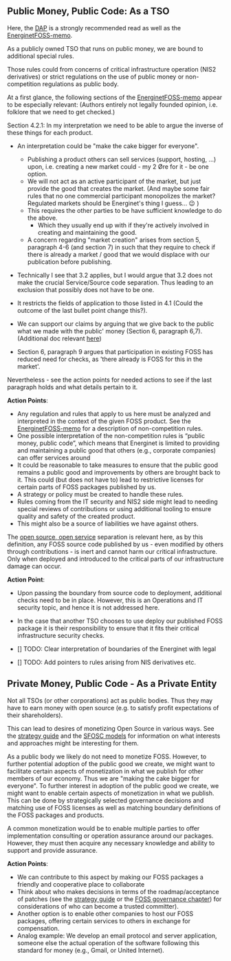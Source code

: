 ## Public Money, Public Code: As a TSO

Here, the [DAP](https://www.digitaliser.dk/resource/451301/artefact/retligeforholdvedopensource.pdf?artefact=true&PID=464845) is a strongly recommended read as well as the [EnerginetFOSS-memo](https://github.com/project-origin/origin-collaboration/blob/main/docs/additional_reading/legal_memo/legal_memo_README.md).

As a publicly owned TSO that runs on public money, we are bound to additional special rules.

Those rules could from concerns of critical infrastructure operation (NIS2 derivatives) or strict regulations on the use of public money or non-competition regulations as public body.     

At a first glance, the following sections of the [EnerginetFOSS-memo](https://github.com/project-origin/origin-collaboration/blob/main/docs/additional_reading/legal_memo/legal_memo_README.md) appear to be especially relevant:
(Authors entirely not legally founded opinion, i.e. folklore that we need to get checked.) 

Section 4.2.1: In my interpretation we need to be able to argue the inverse of these things for each product. 
- An interpretation could be "make the cake bigger for everyone". 
  - Publishing a product others can sell services (support, hosting, ...) upon, i.e. creating a new market could - my 2 Øre for it - be one option.
  - We will not act as an active participant of the market, but just provide the good that creates the market. (And maybe some fair rules that no one commercial participant monopolizes the market? Regulated markets should be Energinet's thing I guess... :wink: )  
  - This requires the other parties to be have sufficient knowledge to do the above. 
    - Which they usually end up with if they're actively involved in creating and maintaining the good.
  - A concern regarding "market creation" arises from section 5, paragraph 4-6 (and section 7) in such that they require to check if there is already a market / good that we would displace with our publication before publishing.

- Technically I see that 3.2 applies, but I would argue that 3.2 does not make the crucial Service/Source code separation. Thus leading to an exclusion that possibly does not have to be one.  
- It restricts the fields of application to those listed in 4.1 (Could the outcome of the last bullet point change this?). 

- We can support our claims by arguing that we give back to the public what we made with the public' money (Section 6, paragraph 6,7). (Additional doc relevant [here](https://www.digitaliser.dk/resource/2212763/artefact/OpenSource-softwareidetoffentlige.pdf?artefact=true&PID=2212766))
- Section 6, paragraph 9 argues that participation in existing FOSS has reduced need for checks, as 'there already is FOSS for this in the market'.

Nevertheless - see the action points for needed actions to see if the last paragraph holds and what details pertain to it.


**Action Points**:

- Any regulation and rules that apply to us here must be analyzed and interpreted in the context of the given FOSS product. See the [EnerginetFOSS-memo](https://github.com/project-origin/origin-collaboration/blob/main/docs/additional_reading/legal_memo/legal_memo_README.md) for a description of non-competition rules.
- One possible interpretation of the non-competition rules is “public money, public code”, which means that Energinet is limited to providing and maintaining a public good that others (e.g., corporate   companies) can offer services around
- It could be reasonable to take measures to ensure that the public good remains a public good and improvements by others are brought back to it. This could (but does not have to) lead to restrictive licenses for certain parts of FOSS packages published by us.
- A strategy or policy must be created to handle these rules. 
- Rules coming from the IT security and NIS2 side might lead to needing special reviews of contributions or using additional tooling to ensure quality and safety of the created product. 
- This might also be a source of liabilities we have against others.

The [open source, open service](#open-source-not-open-service) separation is relevant here, as by this definition, any FOSS source code published by us - even modified by others through contributions - is inert and cannot harm our critical infrastructure. Only when deployed and introduced to the critical parts of our infrastructure damage can occur.


**Action Point**:
- Upon passing the boundary from source code to deployment, additional checks need to be in place. However, this is an Operations and IT security topic, and hence it is not addressed here.
- In the case that another TSO chooses to use deploy our published FOSS package it is their responsibility to ensure that it fits their critical infrastructure security checks.


- [] TODO: Clear interpretation of boundaries of the Energinet with legal
- [] TODO: Add pointers to rules arising from NIS derivatives etc.

## Private Money, Public Code - As a Private Entity

Not all TSOs (or other corporations) act as public bodies. Thus they may have to earn money with open source (e.g. to satisfy profit expectations of their shareholders).

This can lead to desires of monetizing Open Source in various ways. See the [strategy guide](https://github.com/project-origin/origin-collaboration/blob/main/docs/additional_reading/07-FOSS-Terms-Intro-FOSS-strategy.md) and the [SFOSC models](https://sfosc.org/docs/business-models/) for information on what interests and approaches might be interesting for them.

As a public body we likely do not need to monetize FOSS. 
However, to further potential adoption of the public good we create, we might want to facilitate certain aspects of monetization in what we publish for other members of our economy. Thus we are "making the cake bigger for everyone".
To further interest in adoption of the public good we create, we might want to enable certain aspects of monetization in what we publish. This can be done by strategically selected governance decisions and matching use of FOSS licenses as well as matching boundary definitions of the FOSS packages and products.

A common monetization would be to enable multiple parties to offer implementation consulting or operation assurance around our packages. However, they must then acquire any necessary knowledge and ability to support and provide assurance. 

**Action Points**:
- We can contribute to this aspect by making our FOSS packages a friendly and cooperative place to collaborate 
- Think about who makes decisions in terms of the roadmap/acceptance of patches (see the [strategy guide](https://github.com/project-origin/origin-collaboration/blob/main/docs/additional_reading/07-FOSS-Terms-Intro-FOSS-strategy.md)  or the [FOSS governance chapter](04b-FOSS-Terms-Intro-FOSS-governance.md)) for considerations of who can become a trusted committer).				 
- Another option is to enable other companies to host our FOSS packages, offering certain services to others in exchange for compensation. 
- Analog example: We develop an email protocol and server application, someone else the actual operation of the software following this standard for money (e.g., Gmail, or  United Internet).

